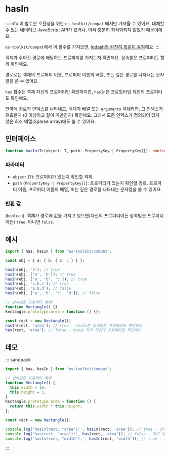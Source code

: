 # hasIn

::: info
이 함수는 호환성을 위한 `es-toolkit/compat` 에서만 가져올 수 있어요. 대체할 수 있는 네이티브 JavaScript API가 있거나, 아직 충분히 최적화되지 않았기 때문이에요.

`es-toolkit/compat`에서 이 함수를 가져오면, [lodash와 완전히 똑같이 동작](../../../compatibility.md)해요.
:::

객체가 주어진 경로에 해당하는 프로퍼티를 가지는지 확인해요. 상속받은 프로퍼티도 함께 확인해요.

경로로는 객체의 프로퍼티 이름, 프로퍼티 이름의 배열, 또는 깊은 경로를 나타내는 문자열을 쓸 수 있어요.

`has` 함수는 객체 자신의 프로퍼티만 확인하지만, `hasIn`은 프로토타입 체인의 프로퍼티도 확인해요.

만약에 경로가 인덱스를 나타내고, 객체가 배열 또는 `arguments` 객체라면, 그 인덱스가 유효한지 (0 이상이고 길이 미만인지) 확인해요. 그래서 모든 인덱스가 정의되어 있지 않은 희소 배열(Sparse array)에도 쓸 수 있어요.

## 인터페이스

```typescript
function hasIn<T>(object: T, path: PropertyKey | PropertyKey[]): boolean;
```

### 파라미터

- `object` (`T`): 프로퍼티가 있는지 확인할 객체.
- `path` (`PropertyKey | PropertyKey[]`): 프로퍼티가 있는지 확인할 경로. 프로퍼티 이름, 프로퍼티 이름의 배열, 또는 깊은 경로를 나타내는 문자열을 쓸 수 있어요.

### 반환 값

(`boolean`): 객체가 경로에 값을 가지고 있으면(자신의 프로퍼티이든 상속받은 프로퍼티이든) `true`, 아니면 `false`.

## 예시

```typescript
import { has, hasIn } from 'es-toolkit/compat';

const obj = { a: { b: { c: 3 } } };

hasIn(obj, 'a'); // true
hasIn(obj, ['a', 'b']); // true
hasIn(obj, ['a', 'b', 'c']); // true
hasIn(obj, 'a.b.c'); // true
hasIn(obj, 'a.b.d'); // false
hasIn(obj, ['a', 'b', 'c', 'd']); // false

// 상속받은 프로퍼티 예제:
function Rectangle() {}
Rectangle.prototype.area = function () {};

const rect = new Rectangle();
hasIn(rect, 'area'); // true - hasIn은 상속받은 프로퍼티도 확인해요
has(rect, 'area'); // false - has는 자기 자신의 프로퍼티만 확인해요
```

## 데모

::: sandpack

```ts index.ts
import { has, hasIn } from 'es-toolkit/compat';

// 상속받은 프로퍼티 예제
function Rectangle() {
  this.width = 10;
  this.height = 5;
}
Rectangle.prototype.area = function () {
  return this.width * this.height;
};

const rect = new Rectangle();

console.log('hasIn(rect, "area"):', hasIn(rect, 'area')); // true - 상속받은 프로퍼티도 확인해요
console.log('has(rect, "area"):', has(rect, 'area')); // false - 자기 자신의 프로퍼티만 확인해요
console.log('hasIn(rect, "width"):', hasIn(rect, 'width')); // true - 자기 자신의 프로퍼티
```

:::
